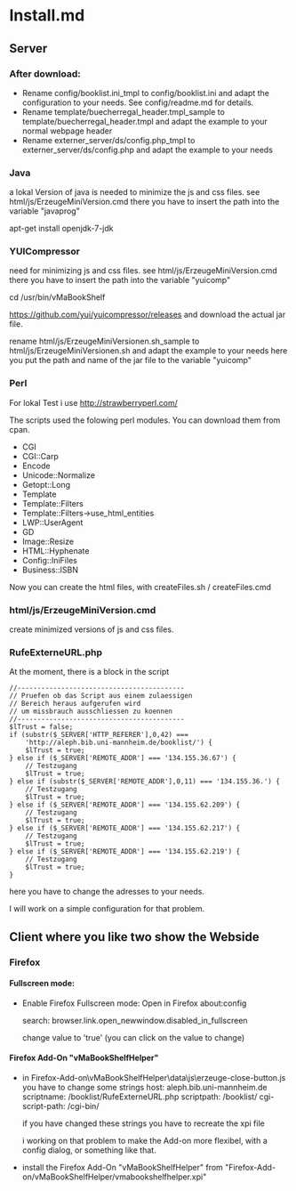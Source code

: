 # Install.md

## Server

### After download:

- Rename config/booklist.ini_tmpl to config/booklist.ini
  and adapt the configuration to your needs. See config/readme.md for details.
- Rename template/buecherregal_header.tmpl_sample to
         template/buecherregal_header.tmpl
  and adapt the example to your normal webpage header
- Rename externer_server/ds/config.php_tmpl to
         externer_server/ds/config.php
  and adapt the example to your needs


### Java

a lokal Version of java is needed to minimize the js and css files. see html/js/ErzeugeMiniVersion.cmd
there you have to insert the path into the variable "javaprog"

apt-get install openjdk-7-jdk


### YUICompressor
need for minimizing js and css files.
see html/js/ErzeugeMiniVersion.cmd
there you have to insert the path into the variable "yuicomp"

cd /usr/bin/vMaBookShelf

https://github.com/yui/yuicompressor/releases
and download the actual jar file.


rename html/js/ErzeugeMiniVersionen.sh_sample to html/js/ErzeugeMiniVersionen.sh
and adapt the example to your needs
here you put the path and name of the jar file to the variable "yuicomp"




### Perl

For lokal Test i use http://strawberryperl.com/

The scripts used the folowing perl modules. You can download them from cpan.

- CGI
- CGI::Carp
- Encode
- Unicode::Normalize
- Getopt::Long
- Template
- Template::Filters
- Template::Filters->use_html_entities
- LWP::UserAgent
- GD
- Image::Resize
- HTML::Hyphenate
- Config::IniFiles
- Business::ISBN


Now you can create the html files, with createFiles.sh / createFiles.cmd



### html/js/ErzeugeMiniVersion.cmd
create minimized versions of js and css files.


### RufeExterneURL.php

At the moment, there is a block in the script

    //------------------------------------------
    // Pruefen ob das Script aus einem zulaessigen
    // Bereich heraus aufgerufen wird
    // um missbrauch ausschliessen zu koennen
    //------------------------------------------
    $lTrust = false;
    if (substr($_SERVER['HTTP_REFERER'],0,42) ===
        'http://aleph.bib.uni-mannheim.de/booklist/') {
        $lTrust = true;
    } else if ($_SERVER['REMOTE_ADDR'] === '134.155.36.67') {
        // Testzugang
        $lTrust = true;
    } else if (substr($_SERVER['REMOTE_ADDR'],0,11) === '134.155.36.') {
        // Testzugang
        $lTrust = true;
    } else if ($_SERVER['REMOTE_ADDR'] === '134.155.62.209') {
        // Testzugang
        $lTrust = true;
    } else if ($_SERVER['REMOTE_ADDR'] === '134.155.62.217') {
        // Testzugang
        $lTrust = true;
    } else if ($_SERVER['REMOTE_ADDR'] === '134.155.62.219') {
        // Testzugang
        $lTrust = true;
    }

here you have to change the adresses to your needs.

I will work on a simple configuration for that problem.




## Client where you like two show the Webside

### Firefox

#### Fullscreen mode:

- Enable Firefox Fullscreen mode:
  Open in Firefox
    about:config

  search:
    browser.link.open_newwindow.disabled_in_fullscreen

  change value to 'true' (you can click on the value to change)

#### Firefox Add-On "vMaBookShelfHelper"

 - in Firefox-Add-on\vMaBookShelfHelper\data\js\erzeuge-close-button.js you have to change some strings
   host: aleph.bib.uni-mannheim.de
   scriptname: /booklist/RufeExterneURL.php
   scriptpath: /booklist/
   cgi-script-path: /cgi-bin/

   if you have changed these strings you have to recreate the xpi file

   i working on that problem to make the Add-on more flexibel, with a config dialog, or something like that.

 - install the Firefox Add-On "vMaBookShelfHelper" from "Firefox-Add-on/vMaBookShelfHelper/vmabookshelfhelper.xpi"

